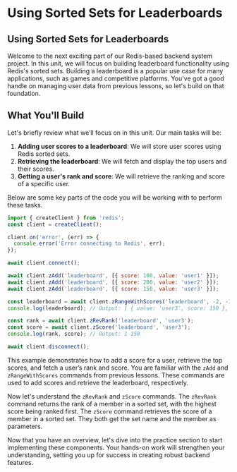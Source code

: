 # Using Sorted Sets for Leaderboards

## Using Sorted Sets for Leaderboards
Welcome to the next exciting part of our Redis-based backend system project. In this unit, we will focus on building leaderboard functionality using Redis's sorted sets. Building a leaderboard is a popular use case for many applications, such as games and competitive platforms. You've got a good handle on managing user data from previous lessons, so let's build on that foundation.

## What You'll Build
Let's briefly review what we’ll focus on in this unit. Our main tasks will be:

1. **Adding user scores to a leaderboard**: We will store user scores using Redis sorted sets.
2. **Retrieving the leaderboard**: We will fetch and display the top users and their scores.
3. **Getting a user's rank and score**: We will retrieve the ranking and score of a specific user.

Below are some key parts of the code you will be working with to perform these tasks.

```JavaScript
import { createClient } from 'redis';
const client = createClient();

client.on('error', (err) => {
  console.error('Error connecting to Redis', err);
});

await client.connect();

await client.zAdd('leaderboard', [{ score: 100, value: 'user1' }]);
await client.zAdd('leaderboard', [{ score: 200, value: 'user2' }]);
await client.zAdd('leaderboard', [{ score: 150, value: 'user3' }]);

const leaderboard = await client.zRangeWithScores('leaderboard', -2, -1);
console.log(leaderboard); // Output: [ { value: 'user3', score: 150 }, { value: 'user2', score: 200 } ]

const rank = await client.zRevRank('leaderboard', 'user3');
const score = await client.zScore('leaderboard', 'user3');
console.log(rank, score); // Output: 1 150

await client.disconnect();
```

This example demonstrates how to add a score for a user, retrieve the top scores, and fetch a user’s rank and score. You are familiar with the `zAdd` and `zRangeWithScores` commands from previous lessons. These commands are used to add scores and retrieve the leaderboard, respectively.

Now let's understand the `zRevRank` and `zScore` commands. The `zRevRank` command returns the rank of a member in a sorted set, with the highest score being ranked first. The `zScore` command retrieves the score of a member in a sorted set. They both get the set name and the member as parameters.

Now that you have an overview, let's dive into the practice section to start implementing these components. Your hands-on work will strengthen your understanding, setting you up for success in creating robust backend features.